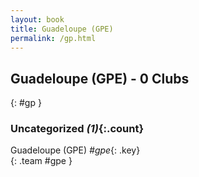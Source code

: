 ```yaml
---
layout: book
title: Guadeloupe (GPE)
permalink: /gp.html
---
```


## Guadeloupe (GPE) - 0 Clubs
{: #gp }









### Uncategorized _(1)_{:.count}

Guadeloupe  (GPE)  _#gpe_{: .key} <br>
{: .team #gpe }


 
